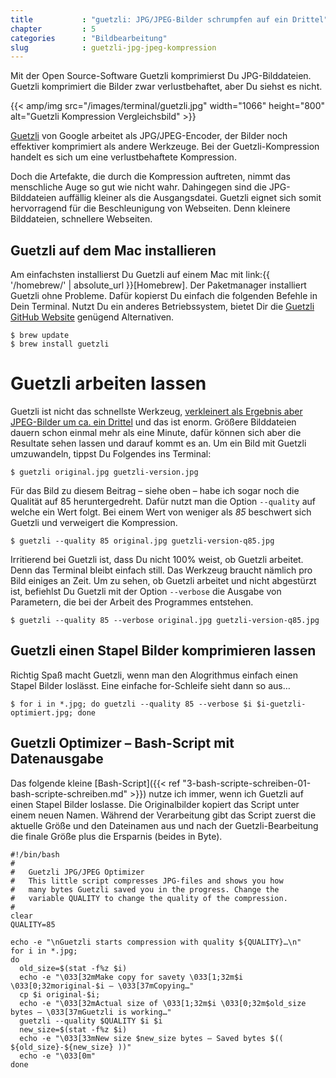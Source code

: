 ```yaml
---
title           : "guetzli: JPG/JPEG-Bilder schrumpfen auf ein Drittel"
chapter         : 5
categories      : "Bildbearbeitung"
slug            : guetzli-jpg-jpeg-kompression
---
```

Mit der Open Source-Software Guetzli komprimierst Du JPG-Bilddateien. Guetzli komprimiert die Bilder zwar verlustbehaftet, aber Du siehst es nicht.
<!-- readmore -->

{{< amp/img src="/images/terminal/guetzli.jpg" width="1066" height="800" alt="Guetzli Kompression Vergleichsbild" >}}

[Guetzli](https://github.com/google/guetzli) von Google arbeitet als
JPG/JPEG-Encoder, der Bilder noch effektiver komprimiert als andere
Werkzeuge. Bei der Guetzli-Kompression handelt es sich um eine
verlustbehaftete Kompression.

Doch die Artefakte, die durch die Kompression auftreten, nimmt das
menschliche Auge so gut wie nicht wahr. Dahingegen sind die
JPG-Bilddateien auffällig kleiner als die Ausgangsdatei. Guetzli eignet
sich somit hervorragend für die Beschleunigung von Webseiten. Denn
kleinere Bilddateien, schnellere Webseiten.

## Guetzli auf dem Mac installieren

Am einfachsten installierst Du Guetzli auf einem Mac mit link:{{
'/homebrew/' | absolute\_url }}\[Homebrew\]. Der Paketmanager
installiert Guetzli ohne Probleme. Dafür kopierst Du einfach die
folgenden Befehle in Dein Terminal. Nutzt Du ein anderes Betriebssystem,
bietet Dir die [Guetzli GitHub
Website](https://github.com/google/guetzli) genügend Alternativen.

    $ brew update
    $ brew install guetzli

# Guetzli arbeiten lassen

Guetzli ist nicht das schnellste Werkzeug, [verkleinert als Ergebnis
aber JPEG-Bilder um ca. ein
Drittel](https://m.heise.de/newsticker/meldung/Googles-Guetzli-Encoder-schrumpft-JPEG-Bilder-um-ein-Drittel-3657823.html)
und das ist enorm. Größere Bilddateien dauern schon einmal mehr als eine
Minute, dafür können sich aber die Resultate sehen lassen und darauf
kommt es an. Um ein Bild mit Guetzli umzuwandeln, tippst Du Folgendes
ins Terminal:

    $ guetzli original.jpg guetzli-version.jpg

Für das Bild zu diesem Beitrag – siehe oben – habe ich sogar noch die
Qualität auf 85 heruntergedreht. Dafür nutzt man die Option `--quality`
auf welche ein Wert folgt. Bei einem Wert von weniger als *85* beschwert
sich Guetzli und verweigert die Kompression.

    $ guetzli --quality 85 original.jpg guetzli-version-q85.jpg

Irritierend bei Guetzli ist, dass Du nicht 100% weist, ob Guetzli
arbeitet. Denn das Terminal bleibt einfach still. Das Werkzeug braucht
nämlich pro Bild einiges an Zeit. Um zu sehen, ob Guetzli arbeitet und
nicht abgestürzt ist, befiehlst Du Guetzli mit der Option `--verbose`
die Ausgabe von Parametern, die bei der Arbeit des Programmes
    entstehen.

    $ guetzli --quality 85 --verbose original.jpg guetzli-version-q85.jpg

## Guetzli einen Stapel Bilder komprimieren lassen

Richtig Spaß macht Guetzli, wenn man den Alogrithmus einfach einen
Stapel Bilder loslässt. Eine einfache for-Schleife sieht dann so
    aus…

    $ for i in *.jpg; do guetzli --quality 85 --verbose $i $i-guetzli-optimiert.jpg; done

## Guetzli Optimizer – Bash-Script mit Datenausgabe

Das folgende kleine [Bash-Script]({{< ref "3-bash-scripte-schreiben-01-bash-scripte-schreiben.md" >}}) nutze ich immer, wenn ich Guetzli auf einen Stapel Bilder loslasse. Die Originalbilder kopiert das Script unter einem neuen Namen. Während der Verarbeitung gibt das Script zuerst die aktuelle Größe und den Dateinamen aus und nach der Guetzli-Bearbeitung die finale Größe plus die Ersparnis (beides in Byte).

~~~
#!/bin/bash
#
#   Guetzli JPG/JPEG Optimizer
#   This little script compresses JPG-files and shows you how
#   many bytes Guetzli saved you in the progress. Change the
#   variable QUALITY to change the quality of the compression.
#
clear
QUALITY=85

echo -e "\nGuetzli starts compression with quality ${QUALITY}…\n"
for i in *.jpg;
do
  old_size=$(stat -f%z $i)
  echo -e "\033[32mMake copy for savety \033[1;32m$i \033[0;32moriginal-$i – \033[37mCopying…"
  cp $i original-$i;
  echo -e "\033[32mActual size of \033[1;32m$i \033[0;32m$old_size bytes – \033[37mGuetzli is working…"
  guetzli --quality $QUALITY $i $i
  new_size=$(stat -f%z $i)
  echo -e "\033[33mNew size $new_size bytes – Saved bytes $(( ${old_size}-${new_size} ))"
  echo -e "\033[0m"
done
~~~